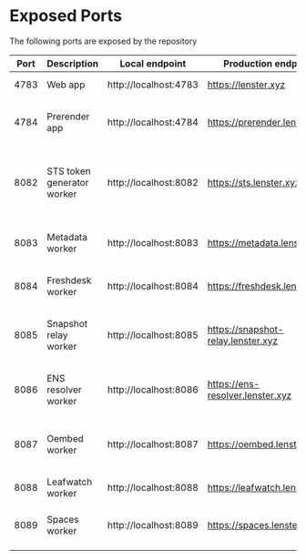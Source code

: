 # Exposed Ports

The following ports are exposed by the repository

| Port | Description                | Local endpoint        | Production endpoint                | Description                                   |
| ---- | -------------------------- | --------------------- | ---------------------------------- | --------------------------------------------- |
| 4783 | Web app                    | http://localhost:4783 | https://lenster.xyz                | Lenster web app                               |
| 4784 | Prerender app              | http://localhost:4784 | https://prerender.lenster.xyz      | Prerender app for SEO only for bots           |
| 8082 | STS token generator worker | http://localhost:8082 | https://sts.lenster.xyz            | Generate S3 Compatible STS token in 4Everland |
| 8083 | Metadata worker            | http://localhost:8083 | https://metadata.lenster.xyz       | Create metadata on Arweave via Bundlr         |
| 8084 | Freshdesk worker           | http://localhost:8084 | https://freshdesk.lenster.xyz      | Create Freshdesk tickets                      |
| 8085 | Snapshot relay worker      | http://localhost:8085 | https://snapshot-relay.lenster.xyz | Relayer for Snapshot for Polls and Proposals  |
| 8086 | ENS resolver worker        | http://localhost:8086 | https://ens-resolver.lenster.xyz   | Resolve Ethereum address to ENS names         |
| 8087 | Oembed worker              | http://localhost:8087 | https://oembed.lenster.xyz         | Create rich embeds for URLs also proxy images |
| 8088 | Leafwatch worker           | http://localhost:8088 | https://leafwatch.lenster.xyz      | Telemetry for Lenster                         |
| 8089 | Spaces worker              | http://localhost:8089 | https://spaces.lenster.xyz         | Interact with Huddle API for Spaces           |
